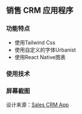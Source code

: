 ## 销售 CRM 应用程序


### 功能特点
- 使用Tailwind Css
- 使用自定义的字体Urbanist
- 使用React Native图表

### 使用技术

### 屏幕截图


设计来源：[Sales CRM App](https://dribbble.com/shots/16673175-Sales-CRM-App)
